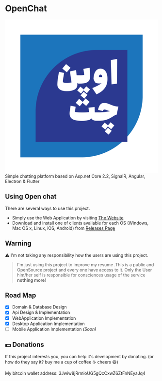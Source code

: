 # OpenChat
![Logo](https://raw.githubusercontent.com/ParsaGachkar/OpenChat/master/ElectronDesktop/build/icon.png)
Simple chatting platform based on Asp.net Core 2.2, SignalR, Angular, Electron &amp; Flutter

## Using Open chat
 There are several ways to use this project.

 * Simply use the Web Application by visiting [The Website](https://open-chat.liara.run)
* Download and install one of clients available for each OS (Windows, Mac OS x, Linux, iOS, Android) from [Releases Page](https://github.com/ParsaGachkar/OpenChat/releases)

## Warning
:warning: I'm not taking any responsibility how the users are using this project. 
> I'm just using this project to improve my resume .This is a public and OpenSource project and every one have access to it. Only the User him/her self is responsible for consciences usage of the service **nothing more**!

## Road Map
- [x] Domain & Database Design
- [x] Api Design & Implementation
- [x] WebApplication Implementation
- [x] Desktop Application Implementation
- [ ] Mobile Application Implementation *(Soon)*

## :dollar: Donations
If this project interests you, you can help it's development by donating. (or how do they say it? buy me a cup of coffee :coffee: cheers :smile:)


 My bitcoin wallet address: 3Jwiw8jRrmioUG5gQcCxwZ6ZtFnNEyaJq4
